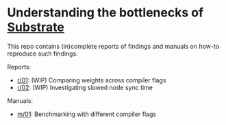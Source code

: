 # Understanding the bottlenecks of [Substrate]

This repo contains (in)complete reports of findings and manuals on how-to reproduce such findings. 

Reports:
  - [r/01]: (WIP) Comparing weights across compiler flags
  - [r/02]: (WIP) Investigating slowed node sync time

Manuals:
  - [m/01]: Benchmarking with different compiler flags

<!-- Externals -->
[Substrate]: https://github.com/paritytech/substrate

<!-- reports -->
[r/01]: reports/01-first-findings/README.md
[r/02]: reports/02-sync-time/README.md

<!-- manuals -->
[m/01]: reports/03-rust-flag-weights/README.md
